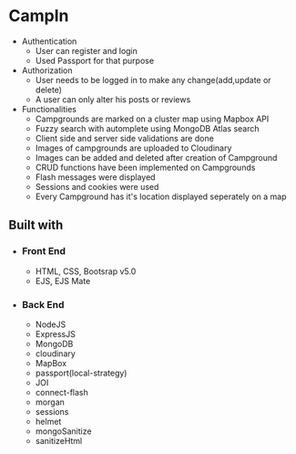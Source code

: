 # CampIn

   - Authentication
     - User can register and login
     - Used Passport for that purpose
   - Authorization
     - User needs to be logged in to make any change(add,update or delete)
     - A user can only alter his posts or reviews
   - Functionalities
     - Campgrounds are marked on a cluster map using Mapbox API
     - Fuzzy search with automplete using MongoDB Atlas search
     - Client side and server side validations are done
     - Images of campgrounds are uploaded to Cloudinary
     - Images can be added and deleted after creation of Campground
     - CRUD functions have been implemented on Campgrounds
     - Flash messages were displayed
     - Sessions and cookies were used
     - Every Campground has it's location displayed seperately on a map
## Built with
   - ### Front End
     - HTML, CSS, Bootsrap v5.0
     - EJS, EJS Mate
  - ### Back End
     - NodeJS
     - ExpressJS
     - MongoDB
     - cloudinary
     - MapBox
     - passport(local-strategy)
     - JOI
     - connect-flash
     - morgan
     - sessions
     - helmet
     - mongoSanitize
     - sanitizeHtml

    
